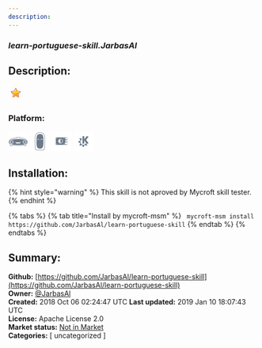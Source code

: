 ```yaml
---
description: 
---
```


### _learn-portuguese-skill.JarbasAl_  
## Description:  
  
  
![](../.gitbook/assets/star.png)  
  
### Platform:  
 ![Mark I](../.gitbook/assets/mark-1-icon.png)  ![Mark II](../.gitbook/assets/mark-2-icon.png)  ![Picroft](../.gitbook/assets/picroft-icon.png)  ![plasmoid](../.gitbook/assets/kde.png)   
## Installation:  
{% hint style="warning" %}
This skill is not aproved by Mycroft skill tester.
{% endhint %}
    
{% tabs %}
{% tab title="Install by mycroft-msm" %}
``` mycroft-msm install https://github.com/JarbasAl/learn-portuguese-skill```
{% endtab %}
  {% endtabs %}
    
## Summary:  
**Github:** [https://github.com/JarbasAl/learn-portuguese-skill](https://github.com/JarbasAl/learn-portuguese-skill)  
**Owner:** [@JarbasAl](https://github.com/JarbasAl)  
**Created:** 2018 Oct 06 02:24:47 UTC  **Last updated:** 2019 Jan 10 18:07:43 UTC  
**License:** Apache License 2.0  
**Market status:** [Not in Market](https://market.mycroft.ai/skill/)  
**Categories:** [ uncategorized ]   
